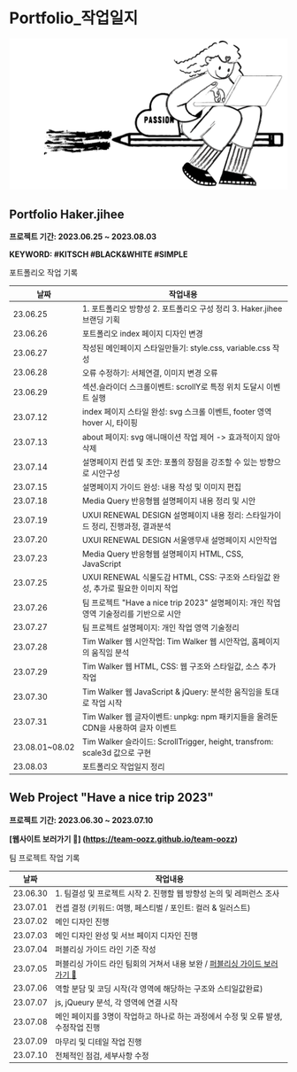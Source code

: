 # Portfolio_작업일지

![backgroundEx](./images/me2.gif)

## Portfolio Haker.jihee

__프로젝트 기간: 2023.06.25 ~ 2023.08.03__

__KEYWORD: #KITSCH #BLACK&WHITE #SIMPLE__

포트폴리오 작업 기록

| 날짜 | 작업내용 |
| --- | --- |
| 23.06.25 | 1. 포트폴리오 방향성  2. 포트폴리오 구성 정리 3. Haker.jihee 브랜딩 기획 |
| 23.06.26 | 포트폴리오 index 페이지 디자인 변경 |
| 23.06.27 | 작성된 메인페이지 스타일만들기:  style.css, variable.css 작성 |
| 23.06.28 | 오류 수정하기: 서체연결, 이미지 변경 오류 |
| 23.06.29 | 섹션.슬라이더 스크롤이벤트: scrollY로 특정 위치 도달시 이벤트 실행 |
| 23.07.12 | index 페이지 스타일 완성: svg 스크롤 이벤트,  footer 영역 hover 시, 타이핑 |
| 23.07.13 | about 페이지: svg 애니매이션 작업 제어 -> 효과적이지 않아 삭제 |
| 23.07.14 | 설명페이지 컨셉 및 초안: 포폴의 장점을 강조할 수 있는 방향으로 시안구성 |
| 23.07.15 | 설명페이지 가이드 완성: 내용 작성 및 이미지 편집 |
| 23.07.18 | Media Query 반응형웹 설명페이지 내용 정리 및 시안 |
| 23.07.19 | UXUI RENEWAL DESIGN 설명페이지 내용 정리: 스타일가이드 정리, 진행과정, 결과분석 |
| 23.07.20 | UXUI RENEWAL DESIGN 서울앵무새 설명페이지 시안작업 |
| 23.07.23 | Media Query 반응형웹 설명페이지 HTML, CSS, JavaScript |
| 23.07.25 | UXUI RENEWAL 식물도감 HTML, CSS: 구조와 스타일값 완성, 추가로 필요한 이미지 작업 |
| 23.07.26 | 팀 프로젝트 "Have a nice trip 2023" 설명페이지: 개인 작업 영역 기술정리를 기반으로 시안 |
| 23.07.27 | 팀 프로젝트 설명페이지: 개인 작업 영역 기술정리 |
| 23.07.28 | Tim Walker 웹 시안작업: Tim Walker 웹 시안작업, 홈페이지의 움직임 분석 |
| 23.07.29 | Tim Walker 웹 HTML, CSS: 웹 구조와 스타일값, 소스 추가 작업 |
| 23.07.30 | Tim Walker 웹 JavaScript & jQuery: 분석한 움직임을 토대로 작업 시작 |
| 23.07.31 | Tim Walker 웹 글자이벤트: unpkg: npm 패키지들을 올려둔 CDN을 사용하여 글자 이벤트 |
| 23.08.01~08.02 | Tim Walker 슬라이드: ScrollTrigger, height, transfrom: scale3d 값으로 구현 |
| 23.08.03 | 포트폴리오 작업일지 정리 |


## Web Project "Have a nice trip 2023"

__프로젝트 기간: 2023.06.30 ~ 2023.07.10__

__[웹사이트 보러가기 🤟] (https://team-oozz.github.io/team-oozz)__

팀 프로젝트 작업 기록

| 날짜 | 작업내용 |
| --- | --- |
| 23.06.30 | 1. 팀결성 및 프로젝트 시작  2. 진행할 웹 방향성 논의 및 레퍼런스 조사 |
| 23.07.01 | 컨셉 결정 (키워드: 여행, 페스티벌 / 포인트: 컬러 & 일러스트) |
| 23.07.02 | 메인 디자인 진행 |
| 23.07.03 | 메인 디자인 완성 및 서브 페이지 디자인 진행 |
| 23.07.04 | 퍼블리싱 가이드 라인 기준 작성 |
| 23.07.05 | 퍼블리싱 가이드 라인 팀회의 거쳐서 내용 보완 / [퍼블리싱 가이드 보러가기 🤟](./teamOozz-publishingGuide.pdf) |
| 23.07.06 | 역할 분담 및 코딩 시작(각 영역에 해당하는 구조와 스티일값완료) |
| 23.07.07 | js, jQueury 분석, 각 영역에 연결 시작 |
| 23.07.08 | 메인 페이지를 3명이 작업하고 하나로 하는 과정에서 수정 및 오류 발생, 수정작업 진행 |
| 23.07.09 | 마무리 및 디테일 작업 진행 |
| 23.07.10 | 전체적인 점검, 세부사항 수정 |